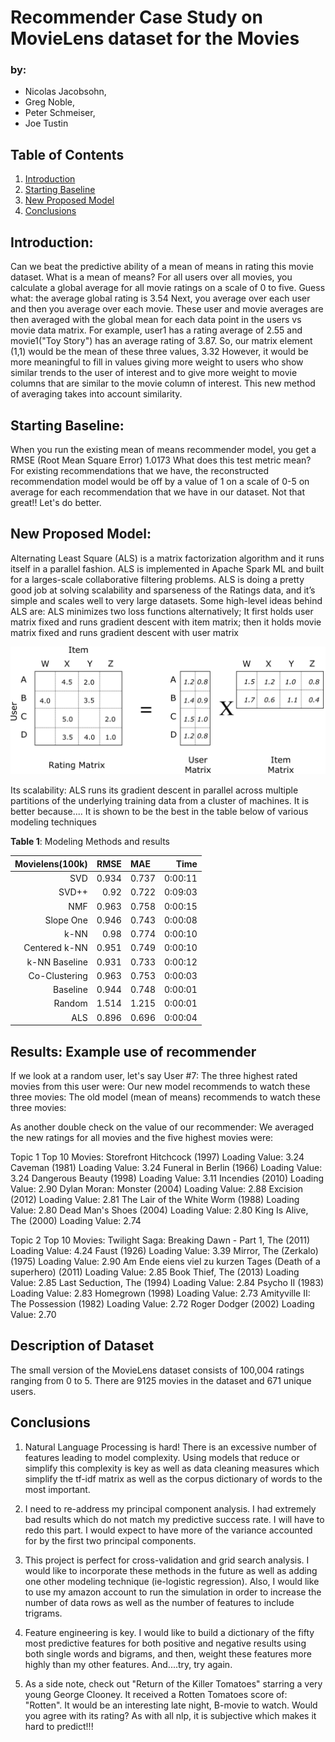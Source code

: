 # Recommender Case Study on MovieLens dataset for the Movies

### by:
- Nicolas Jacobsohn,
- Greg Noble,
- Peter Schmeiser,
- Joe Tustin

## Table of Contents
1. [Introduction](#Introduction)
2. [Starting Baseline](#StartingBaseline)
3. [New Proposed Model](#NewProposedModel)
4. [Conclusions](#conclusions)

## Introduction:
Can we beat the predictive ability of a mean of means in rating this movie dataset.  What is a mean of means?   For all users over all movies, you calculate a global average for all movie ratings on a scale of 0 to five.  Guess what: the average global rating is 3.54  Next, you average over each user and then you average over each movie.  These user and movie averages are then averaged with the global mean for each data point in the users vs movie data matrix. For example, user1 has a rating average of 2.55 and movie1("Toy Story") has an average rating of 3.87.  So, our matrix element (1,1) would be the mean of these three values, 3.32  However, it would be more meaningful to fill in values giving more weight to users who show similar trends to the user of interest and to give more weight to movie columns that are similar to the movie column of interest.  This new method of averaging takes into account similarity.

## Starting Baseline:
When you run the existing mean of means recommender model, you get a RMSE (Root Mean Square Error) 1.0173  What does this test metric mean?  For existing recommendations that we have,  the reconstructed recommendation model would be off by a value of 1 on a scale of 0-5 on average for each recommendation that we have in our dataset.  Not that great!!
Let's do better.

## New Proposed Model:
Alternating Least Square (ALS) is a matrix factorization algorithm and it runs itself in a parallel fashion. ALS is implemented in Apache Spark ML and built for a larges-scale collaborative filtering problems. ALS is doing a pretty good job at solving scalability and sparseness of the Ratings data, and it’s simple and scales well to very large datasets.
Some high-level ideas behind ALS are:
ALS minimizes two loss functions alternatively; It first holds user matrix fixed and runs gradient descent with item matrix; then it holds movie matrix fixed and runs gradient descent with user matrix

![](mat_fact.png)

Its scalability: ALS runs its gradient descent in parallel across multiple partitions of the underlying training data from a cluster of machines.  It is better because....  It is shown to be the best in the table below of various modeling techniques



**Table 1**: Modeling Methods and results

| Movielens(100k)	| RMSE |	MAE	| Time |
|---:|-----------:|:-----------------------|----:|
|SVD|	0.934	|0.737|	0:00:11|
|SVD++|	0.92|	0.722|	0:09:03|
|NMF	|0.963|	0.758	|0:00:15|
|Slope One|	0.946|	0.743	|0:00:08|
|k-NN|	0.98|	0.774	|0:00:10|
|Centered k-NN	|0.951|	0.749	|0:00:10|
|k-NN Baseline	|0.931|	0.733|	0:00:12|
|Co-Clustering	|0.963|	0.753|	0:00:03|
|Baseline|	0.944|	0.748	|0:00:01|
|Random	|1.514|	1.215	|0:00:01|
|ALS| 0.896|0.696| 0:00:04|

## Results: Example use of recommender

If we look at a random user, let's say User #7:
The three highest rated movies from this user were:
Our new model recommends to watch these three movies:
The old model (mean of means) recommends to watch these three movies:

As another double check on the value of our recommender:
We averaged the new ratings for all movies and the five highest movies were:

Topic 1 Top 10 Movies:
Storefront Hitchcock (1997)    Loading Value: 3.24
Caveman (1981)    Loading Value: 3.24
Funeral in Berlin (1966)    Loading Value: 3.24
Dangerous Beauty (1998)    Loading Value: 3.11
Incendies (2010)    Loading Value: 2.90
Dylan Moran: Monster (2004)    Loading Value: 2.88
Excision (2012)    Loading Value: 2.81
The Lair of the White Worm (1988)    Loading Value: 2.80
Dead Man's Shoes (2004)    Loading Value: 2.80
King Is Alive, The (2000)    Loading Value: 2.74

Topic 2 Top 10 Movies:
Twilight Saga: Breaking Dawn - Part 1, The (2011)    Loading Value: 4.24
Faust (1926)    Loading Value: 3.39
Mirror, The (Zerkalo) (1975)    Loading Value: 2.90
Am Ende eiens viel zu kurzen Tages (Death of a superhero) (2011)    Loading Value: 2.85
Book Thief, The (2013)    Loading Value: 2.85
Last Seduction, The (1994)    Loading Value: 2.84
Psycho II (1983)    Loading Value: 2.83
Homegrown (1998)    Loading Value: 2.73
Amityville II: The Possession (1982)    Loading Value: 2.72
Roger Dodger (2002)    Loading Value: 2.70






## Description of Dataset <a name="Description of Dataset"></a>

The small version of the MovieLens dataset consists of 100,004 ratings ranging from 0 to 5.  There are 9125 movies in the dataset and 671 unique users.





## Conclusions <a name="conclusions"></a>

1. Natural Language Processing is hard!  There is an excessive number of features leading to model complexity.  Using models that reduce or simplify this complexity is key as well as data cleaning measures which simplify the tf-idf matrix as well as the corpus dictionary of words to the most important.

2.  I need to re-address my principal component analysis.  I had extremely bad results which do not match my predictive success rate.  I will have to redo this part.  I would expect to have more of the variance accounted for by the first two principal components.  

3. This project is perfect for cross-validation and grid search analysis.  I would like to incorporate these methods in the future as well as adding one other modeling technique (ie-logistic regression).  Also, I would like to use my amazon account to run the simulation in order to increase the number of data rows as well as the number of features to include trigrams.

4. Feature engineering is key.  I would like to build a dictionary of the fifty most predictive features for both positive and negative results using both single words and bigrams, and then, weight these features more highly than my other features.  And....try, try again.

5. As a side note, check out "Return of the Killer Tomatoes" starring a very young George Clooney.  It received a Rotten Tomatoes score of: "Rotten".  It would be an interesting late night, B-movie to watch.  Would you agree with its rating?  As with all nlp, it is subjective which makes it hard to predict!!!
